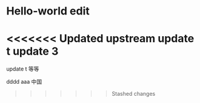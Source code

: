 # Hello-world  edit
<<<<<<< Updated upstream
update t
 update 3
=======
update t 等等

dddd
aaa
中国
>>>>>>> Stashed changes
